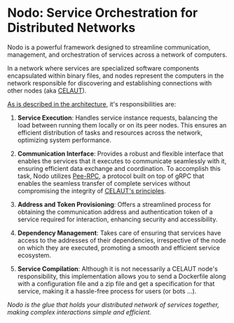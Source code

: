 # Nodo: Service Orchestration for Distributed Networks

Nodo is a powerful framework designed to streamline communication, management, and orchestration of services 
across a network of computers. 

In a network where
services are specialized software components encapsulated within binary files, and nodes represent the computers in 
the network responsible for discovering and establishing connections with other nodes 
(aka [CELAUT](https://github.com/celaut-project/celaut-architecture/blob/master/README.md)).

[As is described in the architecture](https://github.com/celaut-project/celaut-architecture/blob/master/README.md#node-responsabilities), 
it's responsibilities are:

1. **Service Execution**: Handles service instance requests, balancing the load between running them 
locally or on its peer nodes. This ensures an efficient distribution of tasks and resources across the network, 
optimizing system performance.

2. **Communication Interface**: Provides a robust and flexible interface that enables the services that it executes
to communicate seamlessly with it, ensuring efficient data exchange and coordination. To accomplish this task, Nodo utilizes  [Pee-RPC](https://github.com/pee-rpc-protocol/pee-rpc),
a protocol built on top of gRPC that enables the seamless transfer of complete services without compromising the integrity of [CELAUT's principles](https://github.com/celaut-project/celaut-architecture/blob/master/README.md#principles).

3. **Address and Token Provisioning**: Offers a streamlined process for obtaining the communication address and 
authentication token of a service required for interaction, enhancing security and accessibility.

4. **Dependency Management**: Takes care of ensuring that services have access to the addresses of their 
dependencies, irrespective of the node on which they are executed, promoting a smooth and efficient service ecosystem.

5. **Service Compilation**: Although it is not necessarily a CELAUT node's responsibility, this implementation allows you to send
a Dockerfile along with a configuration file and a zip file and get a specification for that service, making it a hassle-free process for users (or bots ...).

*Nodo is the glue that holds your distributed network of services together, making complex interactions 
simple and efficient.*
